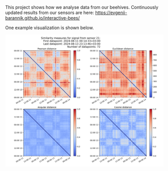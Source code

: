 
This project shows how we analyse data from our beehives. Сontinuously updated results from our sensors are here: https://evgenii-barannik.github.io/interactive-bees/

One example visualization is shown below.

![Similarity example](assets/similarity_example.png)

